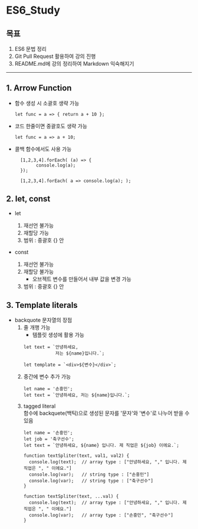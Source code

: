 # ES6_Study
## 목표
 1. ES6 문법 정리
 2. Git Pull Request 활용하여 강의 진행
 3. README.md에 강의 정리하여 Markdown 익숙해지기
***
## 1. Arrow Function
* 함수 생성 시 소괄호 생략 가능
   
    ``let func = a => { return a + 10 };``


* 코드 한줄이면 중괄호도 생략 가능

    ``let func = a => a + 10;``


* 콜백 함수에서도 사용 가능
    ```
      [1,2,3,4].forEach( (a) => {
            console.log(a);
      });
  
      [1,2,3,4].forEach( a => console.log(a); );
    ```

## 2. let, const
* let
  1. 재선언 불가능
  2. 재할당 가능
  3. 범위 : 중괄호 {} 안
    
* const
  1. 재선언 불가능
  2. 재할당 불가능 
     * 오브젝트 변수를 만들어서 내부 값을 변경 가능
  3. 범위 : 중괄호 {} 안

## 3. Template literals
* backquote 문자열의 장점
  1. 줄 개행 가능
     * 템플릿 생성에 활용 가능   
     ```
     let text = `안녕하세요, 
                 저는 ${name}입니다.`;
     
     let template = `<div>${변수}</div>`;
      ```
  2. 중간에 변수 추가 가능  
      ```
      let name = '손흥민';
      let text = `안녕하세요, 저는 ${name}입니다.`;
      ```
  3. tagged literal  
     함수에 backquete(백틱)으로 생성된 문자를 '문자'와 '변수'로 나누어 받을 수 있음
      ```
      let name = '손흥민';
      let job = '축구선수';
      let text = `안녕하세요, ${name} 입니다. 제 직업은 ${job} 이에요.`;
     
      function textSpliter(text, val1, val2) {
        console.log(text);  // array type : ["안녕하세요, "," 입니다. 제 직업은 ", " 이에요."]
        console.log(var);   // string type : ["손흥민"]
        console.log(var);   // string type : ["축구선수"]
      }
       
      function textSpliter(text, ...val) {
        console.log(text);  // array type : ["안녕하세요, "," 입니다. 제 직업은 ", " 이에요."]
        console.log(var);   // array type : ["손흥민", "축구선수"]
      }
      ```